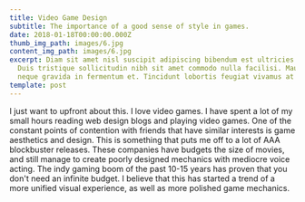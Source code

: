 ```yaml
---
title: Video Game Design
subtitle: The importance of a good sense of style in games.
date: 2018-01-18T00:00:00.000Z
thumb_img_path: images/6.jpg
content_img_path: images/6.jpg
excerpt: Diam sit amet nisl suscipit adipiscing bibendum est ultricies integer.
  Duis tristique sollicitudin nibh sit amet commodo nulla facilisi. Mauris augue
  neque gravida in fermentum et. Tincidunt lobortis feugiat vivamus at augue.
template: post
---
```

I just want to upfront about this. I love video games. I have spent a lot of my small hours reading web design blogs and playing video games. One of the constant points of contention with friends that have similar interests is game aesthetics and design. This is something that puts me off to a lot of AAA blockbuster releases. These companies have budgets the size of movies, and still manage to create poorly designed mechanics with mediocre voice acting. The indy gaming boom of the past 10-15 years has proven that you don't need an infinite budget. I believe that this has started a trend of a more unified visual experience, as well as more polished game mechanics.